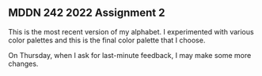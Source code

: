 ## MDDN 242 2022 Assignment 2

This is the most recent version of my alphabet. I experimented with various color palettes and this is the final color palette that I choose.

On Thursday, when I ask for last-minute feedback, I may make some more changes.
